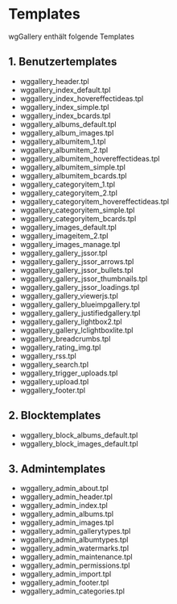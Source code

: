 # Templates

wgGallery enthält folgende Templates

## 1. Benutzertemplates

* wggallery\_header.tpl
* wggallery\_index\_default.tpl
* wggallery\_index\_hovereffectideas.tpl
* wggallery\_index\_simple.tpl
* wggallery\_index\_bcards.tpl
* wggallery\_albums\_default.tpl
* wggallery\_album\_images.tpl
* wggallery\_albumitem\_1.tpl
* wggallery\_albumitem\_2.tpl
* wggallery\_albumitem\_hovereffectideas.tpl
* wggallery\_albumitem\_simple.tpl
* wggallery\_albumitem\_bcards.tpl
* wggallery\_categoryitem\_1.tpl
* wggallery\_categoryitem\_2.tpl
* wggallery\_categoryitem\_hovereffectideas.tpl
* wggallery\_categoryitem\_simple.tpl
* wggallery\_categoryitem\_bcards.tpl
* wggallery\_images\_default.tpl
* wggallery\_imageitem\_2.tpl
* wggallery\_images\_manage.tpl
* wggallery\_gallery\_jssor.tpl
* wggallery\_gallery\_jssor\_arrows.tpl
* wggallery\_gallery\_jssor\_bullets.tpl
* wggallery\_gallery\_jssor\_thumbnails.tpl
* wggallery\_gallery\_jssor\_loadings.tpl
* wggallery\_gallery\_viewerjs.tpl
* wggallery\_gallery\_blueimpgallery.tpl
* wggallery\_gallery\_justifiedgallery.tpl
* wggallery\_gallery\_lightbox2.tpl
* wggallery\_gallery\_lclightboxlite.tpl
* wggallery\_breadcrumbs.tpl
* wggallery\_rating\_img.tpl
* wggallery\_rss.tpl
* wggallery\_search.tpl
* wggallery\_trigger\_uploads.tpl
* wggallery\_upload.tpl
* wggallery\_footer.tpl

## 2. Blocktemplates

* wggallery\_block\_albums\_default.tpl
* wggallery\_block\_images\_default.tpl

## 3. Admintemplates

* wggallery\_admin\_about.tpl
* wggallery\_admin\_header.tpl
* wggallery\_admin\_index.tpl
* wggallery\_admin\_albums.tpl
* wggallery\_admin\_images.tpl
* wggallery\_admin\_gallerytypes.tpl
* wggallery\_admin\_albumtypes.tpl
* wggallery\_admin\_watermarks.tpl
* wggallery\_admin\_maintenance.tpl
* wggallery\_admin\_permissions.tpl
* wggallery\_admin\_import.tpl
* wggallery\_admin\_footer.tpl
* wggallery\_admin\_categories.tpl

